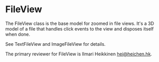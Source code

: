 # FileView

The FileView class is the base model for zoomed in file views.
It's a 3D model of a file that handles click events to the view and disposes itself when done.

See TextFileView and ImageFileView for details.

The primary reviewer for FileView is Ilmari Heikkinen <hei@heichen.hk>.
